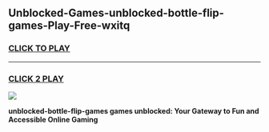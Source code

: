 
## Unblocked-Games-unblocked-bottle-flip-games-Play-Free-wxitq
<h3>
<a href="https://premium76.site?title=unblocked-bottle-flip-games&ref=23A">CLICK TO PLAY</a></h3>
<hr>

<h3>
<a href="https://premium76.site?title=unblocked-bottle-flip-games&ref=23A">CLICK 2 PLAY</a>
  
</h3>

<a href="https://premium76.site?title=unblocked-bottle-flip-games&ref=23A"><img src="https://clearcache.store/games.png"></a>


**unblocked-bottle-flip-games games unblocked: Your Gateway to Fun and Accessible Online Gaming**
